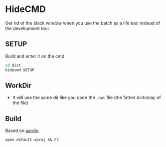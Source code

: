 # HideCMD

Get rid of the black window when you use the batch as a life tool instead of the development tool.

## SETUP

Build and enter it on the cmd

```bash
cd dist
hidecmd SETUP
```

## WorkDir

+ It will use the same dir like you open the `.bat` file (the father dictionay of the file)

## Build

Based on [aardio](www.aardio.com).

```text
open default.aproj && F7
```
